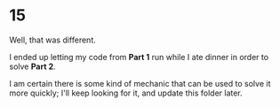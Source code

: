 # 15

Well, that was different.

I ended up letting my code from **Part 1** run while I ate dinner in order to solve **Part 2**.

I am certain there is some kind of mechanic that can be used to solve it more quickly; I'll keep looking for it, and update this folder later.